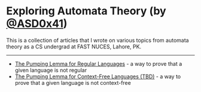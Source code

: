 # Exploring Automata Theory (by [@ASD0x41](https://root.nullprime.com))

This is a collection of articles that I wrote on various topics from automata theory as a CS undergrad at FAST NUCES, Lahore, PK.

---
+ [The Pumping Lemma for Regular Languages](https://root.nullprime.com/automata-theory/pumping-lemma-for-regular-languages.pdf) - a way to prove that a given language is not regular
+ [The Pumping Lemma for Context-Free Languages (TBD)](https://root.nullprime.com/automata-theory/) - a way to prove that a given language is not context-free
